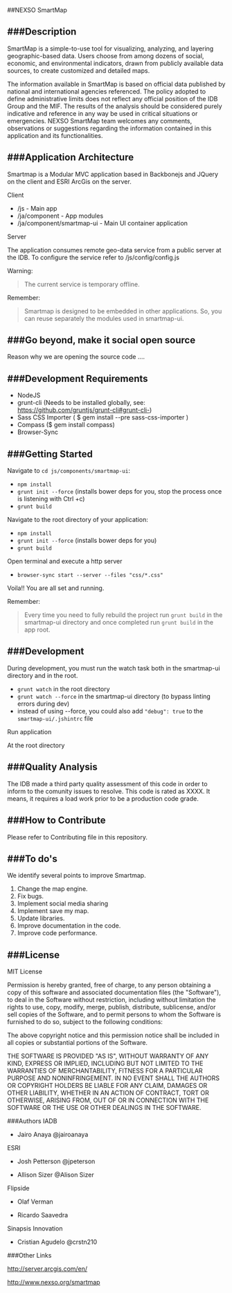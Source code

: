 ##NEXSO SmartMap

###Description
---
SmartMap is a simple-to-use tool for visualizing, analyzing, and layering geographic-based data. Users choose from among dozens of social, economic, and environmental indicators, drawn from publicly available data sources, to create customized and detailed maps.

The information available in SmartMap is based on official data published by national and international agencies referenced. The policy adopted to define administrative limits does not reflect any official position of the IDB Group and the MIF. 
The results of the analysis should be considered purely indicative and reference in any way be used in critical situations or emergencies. NEXSO SmartMap team welcomes any comments, observations or suggestions regarding the information contained in this application and its functionalities.

###Application Architecture
---
Smartmap is a Modular MVC application based in Backbonejs and JQuery on the client and ESRI ArcGis on the server.

Client

- /js - Main app
- /ja/component - App modules
- /ja/component/smartmap-ui - Main UI container application


Server

The application consumes remote geo-data service from a public server at the IDB. To configure the service refer to /js/config/config.js

Warning:

>The current service is temporary offline. 

Remember:

>Smartmap is designed to be embedded in other applications. So, you can reuse separately the modules used in smartmap-ui.

###Go beyond, make it social open source
---
Reason why we are opening the source code ....

###Development Requirements
---

- NodeJS
- grunt-cli (Needs to be installed globally, see: https://github.com/gruntjs/grunt-cli#grunt-cli-)
- Sass CSS Importer ( $ gem install --pre sass-css-importer )
- Compass ($ gem install compass)
- Browser-Sync

###Getting Started
---

Navigate to `cd js/components/smartmap-ui`:
- `npm install`
- `grunt init --force` (installs bower deps for you, stop the process once is listening with Ctrl +c)
- `grunt build`

Navigate to the root directory of your application:
- `npm install`
- `grunt init --force` (installs bower deps for you)
- `grunt build`

Open terminal and execute a http server

- `browser-sync start --server --files "css/*.css"`

Voila!! You are all set and running.

Remember:

> Every time you need to fully rebuild the project run `grunt build` in the smartmap-ui directory and once completed run `grunt build` in the app root.

###Development
---
During development, you must run the watch task both in the smartmap-ui directory and in the root.
- `grunt watch` in the root directory
- `grunt watch --force` in the smartmap-ui directory (to bypass linting errors during dev)
- instead of using --force, you could also add `"debug": true` to the `smartmap-ui/.jshintrc` file

Run application 

At the root directory

###Quality Analysis
---

The IDB made a third party quality assessment of this code in order to inform to the comunity issues to resolve. This code is rated as XXXX. It means, it requires a load work prior to be a production code grade. 

###How to Contribute
---

Please refer to Contributing file in this repository.

###To do's
---

We identify several points to improve Smartmap.

1. Change the map engine.
2. Fix bugs.
3. Implement social media sharing
4. Implement save my map.
5. Update libraries.
6. Improve documentation in the code.
7. Improve code performance.



###License
---

MIT License

Permission is hereby granted, free of charge, to any person obtaining a copy
of this software and associated documentation files (the "Software"), to deal
in the Software without restriction, including without limitation the rights
to use, copy, modify, merge, publish, distribute, sublicense, and/or sell
copies of the Software, and to permit persons to whom the Software is
furnished to do so, subject to the following conditions:

The above copyright notice and this permission notice shall be included in
all copies or substantial portions of the Software.

THE SOFTWARE IS PROVIDED "AS IS", WITHOUT WARRANTY OF ANY KIND, EXPRESS OR
IMPLIED, INCLUDING BUT NOT LIMITED TO THE WARRANTIES OF MERCHANTABILITY,
FITNESS FOR A PARTICULAR PURPOSE AND NONINFRINGEMENT. IN NO EVENT SHALL THE
AUTHORS OR COPYRIGHT HOLDERS BE LIABLE FOR ANY CLAIM, DAMAGES OR OTHER
LIABILITY, WHETHER IN AN ACTION OF CONTRACT, TORT OR OTHERWISE, ARISING FROM,
OUT OF OR IN CONNECTION WITH THE SOFTWARE OR THE USE OR OTHER DEALINGS IN
THE SOFTWARE.


###Authors
IADB

- Jairo Anaya @jairoanaya

ESRI

- Josh Petterson @jpeterson

- Allison Sizer @Alison Sizer

Flipside

- Olaf Verman 

- Ricardo Saavedra


Sinapsis Innovation

- Cristian Agudelo @crstn210

###Other Links

http://server.arcgis.com/en/

http://www.nexso.org/smartmap
